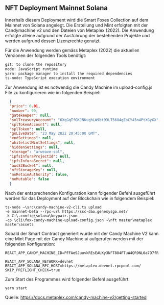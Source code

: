 ## NFT Deployment Mainnet Solana

Innerhalb diesem Deployment wird die Smart Foxes Collection auf dem Mainnet von Solana angelegt.
Die Erstellung und Mint erfolgten mit der Candymachine v2 und den Dateien von Metaplex (2022).
Die Anwendung erfolgte alleine aufgrund der Ausführung der bestehenden Projekte und werden aufgrund dessen Lizenzrechte genutzt.


Für die Anwendung werden gemäss Metaplex (2022) die aktuellen Versionen der folgenden Tools benötigt:

```bash
git: to clone the repository
node: JavaScript runtime
yarn: package manager to install the required dependencies
ts-node: TypeScript execution environment
```
Zur Anwendung ist es notwendig die Candy Machine im upload-config.js File zu konfigurieren wie im folgenden Beispiel:

```json
  {
  "price": 0.01,
  "number": 99,
  "gatekeeper": null,
  "solTreasuryAccount": "6XqGqTfGKJNKuqhLW9bt93LT5684gZoCY45n4PtXGyGX",
  "splTokenAccount": null,
  "splToken": null,
  "goLiveDate": "23 May 2022 20:45:00 GMT",
  "endSettings": null,
  "whitelistMintSettings": null,
  "hiddenSettings": null,
  "storage": "arweave-sol",
  "ipfsInfuraProjectId": null,
  "ipfsInfuraSecret": null,
  "awsS3Bucket": null,
  "nftStorageKey": null,
  "noRetainAuthority": false,
  "noMutable": false
  }
```

Nach der entsprechenden Konfiguration kann folgender Befehl ausgeführt werden für das Deployment auf der Blockchain wie in folgendem Beispiel:

```shell
ts-node ~\src\candy-machine-v2-cli.ts upload
-e mainnet-beta --rpc-url https://ssc-dao.genesysgo.net/
-k C:\.config\solana\keypair.json
-cp \cli\fox-candy-machine-upload-config.json ~\nft master\metaplex master\assets

```
Sobald der Smart Contract generiert wurde mit der Candy Machine V2 kann eine Mint Page mit der Candy Machine ui aufgerufen werden mit der folgenden Konfiguration:

```env
REACT_APP_CANDY_MACHINE_ID=PFFAeSJuuvkREsEAUXy3NFT884FTuW4QR9NL6a7D7fR

REACT_APP_SOLANA_NETWORK=devnet
REACT_APP_SOLANA_RPC_HOST=https://metaplex.devnet.rpcpool.com/
SKIP_PREFLIGHT_CHECK=true
```

Zum Start des Programmes wird folgender Befehl ausgeführt:
```shell
yarn start
```

Quelle: https://docs.metaplex.com/candy-machine-v2/getting-started

